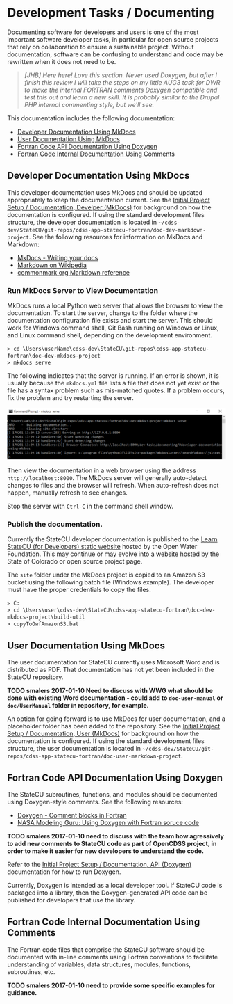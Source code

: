 # Development Tasks / Documenting

Documenting software for developers and users is one of the most important software developer tasks,
in particular for open source projects that rely on collaboration to ensure a sustainable project.
Without documentation, software can be confusing to understand and code may be rewritten when it does not need to be.

>_[JHB] Here here! Love this section.  Never used Doxygen, but after I finish this review I will take the steps on my little AUG3 task for DWR to make the internal FORTRAN comments Doxygen compatible and test this out and learn a new skill. It is probably similar to the Drupal PHP internal commenting style, but we'll see._

This documentation includes the following documentation:

* [Developer Documentation Using MkDocs](#developer-documentation-using-mkdocs)
* [User Documentation Using MkDocs](#user-documentation-using-mkdocs)
* [Fortran Code API Documentation Using Doxygen](#fortran-code-api-documentation-using-doxygen)
* [Fortran Code Internal Documentation Using Comments](#fortran-code-internal-documentation-using-comments)

## Developer Documentation Using MkDocs

This developer documentation uses MkDocs and should be updated appropriately to keep the documentation current.
See the [Initial Project Setup / Documentation, Develper (MkDocs)](../project-init/doc-dev/)
for background on how the documentation is configured.
If using the standard development files structure,
the developer documentation is located in `~/cdss-dev/StateCU/git-repos/cdss-app-statecu-fortran/doc-dev-markdown-project`.
See the following resources for information on MkDocs and Markdown:

* [MkDocs - Writing your docs](http://www.mkdocs.org/user-guide/writing-your-docs/)
* [Markdown on Wikipedia](https://en.wikipedia.org/wiki/Markdown)
* [commonmark.org Markdown reference](http://commonmark.org/help/)

### Run MkDocs Server to View Documentation

MkDocs runs a local Python web server that allows the browser to view the documentation.
To start the server, change to the folder where the documentation configuration file exists and start the server.
This should work for Windows command shell, Git Bash running on Windows or Linux, and Linux command shell,
depending on the development environment.

```
> cd \Users\userName\cdss-dev\StateCU\git-repos\cdss-app-statecu-fortran\doc-dev-mkdocs-project
> mkdocs serve
```

The following indicates that the server is running.  If an error is shown, it is usually because the
`mkdocs.yml` file lists a file that does not yet exist or the file has a syntax problem such as mis-matched quotes.
If a problem occurs, fix the problem and try restarting the server.

![mkdocs serve](documenting-images/mkdocs-serve.png)

Then view the documentation in a web browser using the address `http://localhost:8000`.
The MkDocs server will generally auto-detect changes to files and the browser will refresh.
When auto-refresh does not happen, manually refresh to see changes.

Stop the server with `Ctrl-C` in the command shell window.

### Publish the documentation.

Currently the StateCU developer documentation is published to the
[Learn StateCU (for Developers) static website](http://learn.openwaterfoundation.org/owf-learn-cdss-statecu-dev/)
hosted by the Open Water Foundation.
This may continue or may evolve into a website hosted by the State of Colorado or open source project page.

The `site` folder under the MkDocs project is copied to an Amazon S3 bucket using the following batch file (Windows example).
The developer must have the proper credentials to copy the files.

```
> C:
> cd \Users\user\cdss-dev\StateCU\cdss-app-statecu-fortran\doc-dev-mkdocs-project\build-util
> copyToOwfAmazonS3.bat
```

## User Documentation Using MkDocs

The user documentation for StateCU currently uses Microsoft Word and is distributed as PDF.
That documentation has not yet been included in the StateCU repository.

**TODO smalers 2017-01-10 Need to discuss with WWG what should be done with existing Word documentation - could
add to `doc-user-manual` or `doc/UserManual` folder in repository, for example.**

An option for going forward is to use MkDocs for user documentation, and a placeholder folder has been added to
the repository.
See the [Initial Project Setup / Documentation, User (MkDocs)](../project-init/doc-user/)
for background on how the documentation is configured.
If using the standard development files structure,
the user documentation is located in `~/cdss-dev/StateCU/git-repos/cdss-app-statecu-fortran/doc-user-markdown-project`.

## Fortran Code API Documentation Using Doxygen

The StateCU subroutines, functions, and modules should be documented using Doxygen-style comments.
See the following resources:

* [Doxygen - Comment blocks in Fortran](http://www.stack.nl/~dimitri/doxygen/manual/docblocks.html#fortranblocks)
* [NASA Modeling Guru:  Using Doxygen with Fortran soruce code](https://modelingguru.nasa.gov/docs/DOC-1811)

**TODO smalers 2017-01-10 need to discuss with the team how agressively to add new comments to StateCU code as part of OpenCDSS project,
in order to make it easier for new developers to understand the code.**

Refer to the [Initial Project Setup / Documentation, API (Doxygen)](../project-init/doc-doxygen/) documentation for how to run Doxygen.

Currently, Doxygen is intended as a local developer tool.
If StateCU code is packaged into a library, then the Doxygen-generated API code can be published for developers that use the library.

## Fortran Code Internal Documentation Using Comments

The Fortran code files that comprise the StateCU software should be documented with in-line comments
using Fortran conventions to facilitate understanding of variables, data structures, modules, functions,
subroutines, etc.

**TODO smalers 2017-01-10 need to provide some specific examples for guidance.**
